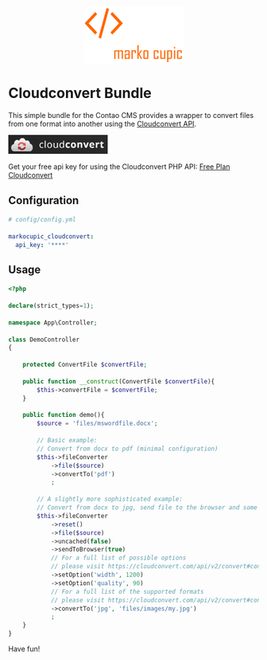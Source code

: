 <p align="center">
<a href="https://github.com/markocupic"><img src="https://github.com/markocupic/markocupic/blob/main/logo.png?raw=true" width="200"></a>
</p>

# Cloudconvert Bundle
This simple bundle for the Contao CMS provides a wrapper to convert files from one format into another using the [Cloudconvert API](https://cloudconvert.com/api/v2).
<p><a href="https://cloudconvert.com/"><img src="docs/images/logo_cloudconvert.png" width="200"></a></p>

Get your free api key for using the Cloudconvert PHP API: [Free Plan Cloudconvert](https://cloudconvert.com/pricing)

## Configuration
```yaml
# config/config.yml

markocupic_cloudconvert:
  api_key: '****'
```

## Usage
```php
<?php

declare(strict_types=1);

namespace App\Controller;

class DemoController
{

    protected ConvertFile $convertFile;

    public function __construct(ConvertFile $convertFile){
        $this->convertFile = $convertFile;
    }

    public function demo(){
        $source = 'files/mswordfile.docx';

        // Basic example:
        // Convert from docx to pdf (minimal configuration)
        $this->fileConverter
            ->file($source)
            ->convertTo('pdf')
            ;

        // A slightly more sophisticated example:
        // Convert from docx to jpg, send file to the browser and some more options
        $this->fileConverter
            ->reset()
            ->file($source)
            ->uncached(false)
            ->sendToBrowser(true)
            // For a full list of possible options
            // please visit https://cloudconvert.com/api/v2/convert#convert-tasks
            ->setOption('width', 1200)
            ->setOption('quality', 90)
            // For a full list of the supported formats
            // please visit https://cloudconvert.com/api/v2/convert#convert-formats
            ->convertTo('jpg', 'files/images/my.jpg')
            ;
    }
}

```

Have fun!

